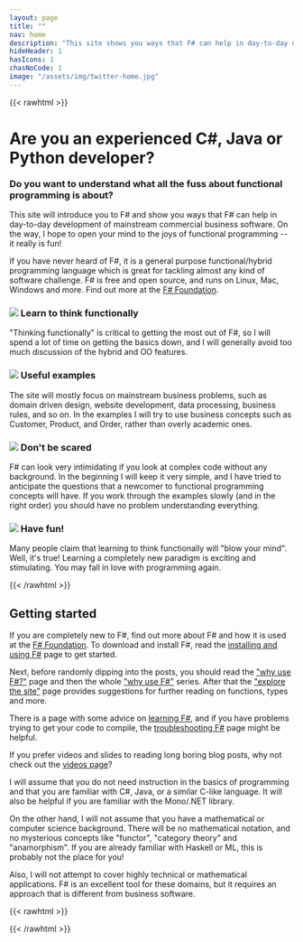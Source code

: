 ```yaml
---
layout: page
title: ""
nav: home
description: "This site shows you ways that F# can help in day-to-day development of mainstream commercial business software"
hideHeader: 1
hasIcons: 1
chasNoCode: 1
image: "/assets/img/twitter-home.jpg"
---
```


{{< rawhtml >}}

<div class="row">

<div class="page-header">
<h1>Are you an experienced C#, Java or Python developer?</h1>
<h3 style="margin-top:5px">Do you want to understand what all the fuss about functional programming is about?</h3>
</div>


</div>

<div class="row" >
  <div class="col-md-12">
  <p>
  This site will introduce you to F# and show you ways that F# can help in day-to-day development of mainstream commercial business software. On the way, I hope to open your mind to the joys of functional programming -- it really is fun!
  </p>
  <p>
  If you have never heard of F#, it is a general purpose functional/hybrid programming language which is great for tackling almost any kind of software challenge.  F# is free and open source, and runs on Linux, Mac, Windows and more. Find out more at the  <a href="http://fsharp.org/">F# Foundation</a>.
  </p>
  </div>
</div>

<div class="row">

  <div class="col-md-6">
    <h3><img src="/assets/glyphicons/glyphicons_064_lightbulb.png" class="bs-icon"> Learn to think functionally</h3>
    <p>"Thinking functionally" is critical to getting the most out of F#, so I will spend a lot of time on getting the basics down, and I will generally avoid too much discussion of the hybrid and OO features.</p>
  </div>

  <div class="col-md-6">
    <h3><img src="/assets/glyphicons/glyphicons_227_usd.png" class="bs-icon"> Useful examples</h3>
    <p>The site will mostly focus on mainstream business problems, such as domain driven design, website development, data processing, business rules, and so on.  In the examples I will try to use business concepts such as Customer, Product, and Order, rather than overly academic ones.</p>
  </div>

</div>

<div class="row">
  <div class="col-md-6">
    <h3><img src="/assets/glyphicons/glyphicons_290_skull.png" class="bs-icon"> Don't be scared</h3>
    <p>F# can look very intimidating if you look at complex code without any background. In the beginning I will keep it very simple, and I have tried to anticipate the questions that a newcomer to functional programming concepts will have. If you work through the examples slowly (and in the right order) you should have no problem understanding everything.</p>
  </div>

  <div class="col-md-6">
    <h3><img src="/assets/glyphicons/glyphicons_012_heart.png" class="bs-icon"> Have fun!</h3>
    <p>Many people claim that learning to think functionally will "blow your mind". Well, it's true! Learning a completely new paradigm is exciting and stimulating. You may fall in love with programming again.</p>
  </div>

</div>

<div class="row" >
  <div class="col-md-12" >
{{< /rawhtml >}}

## Getting started

If you are completely new to F#, find out more about F# and how it is used at the [F# Foundation](http://fsharp.org/). To download and install F#, read the [installing and using F#](/installing-and-using/) page to get started.

Next, before randomly dipping into the posts, you should read the ["why use F#?"](/why-use-fsharp/) page and then the whole ["why use F#"](/series/why-use-fsharp.html) series.
After that the ["explore the site"](/site-contents/) page provides suggestions for further reading on functions, types and more.

There is a page with some advice on [learning F#](/learning-fsharp/), and if you have problems trying to get your code to compile, the [troubleshooting F#](/troubleshooting-fsharp/) page might be helpful.

If you prefer videos and slides to reading long boring blog posts, why not check out the [videos page](/video)?

I will assume that you do not need instruction in the basics of programming and that you are familiar with C#, Java, or a similar C-like language.  It will also be helpful if you are familiar with the Mono/.NET library.

On the other hand, I will not assume that you have a mathematical or computer science background. There will be no mathematical notation, and no mysterious concepts like "functor", "category theory" and "anamorphism". If you are already familiar with Haskell or ML, this is probably not the place for you!

Also, I will not attempt to cover highly technical or mathematical applications. F# is an excellent tool for these domains, but it requires an approach that is different from business software.

{{< rawhtml >}}
  </div>

</div>

{{< /rawhtml >}}